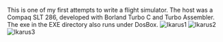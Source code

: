 This is one of my first attempts to write a flight simulator. The host was a Compaq SLT 286, developed with Borland Turbo C and Turbo Assembler. The exe in the EXE directory also runs under DosBox.
![Ikarus1](https://github.com/DigiFennek/Ikarus/blob/master/Images/Ikarus1.png)
![Ikarus2](https://github.com/DigiFennek/Ikarus/blob/master/Images/Ikarus2.png)
![Ikarus3](https://github.com/DigiFennek/Ikarus/blob/master/Images/Ikarus3.png)
